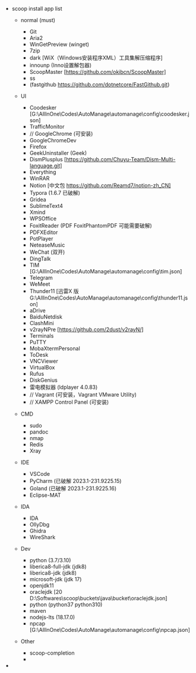 <!--last modify: 20230728-->

- scoop install app list

  - normal (must)

    - Git
    - Aria2
    - WinGetPreview (winget)
    - 7zip
    - dark [WiX（Windows安装程序XML）工具集解压缩程序]
    - innounp (Inno设置解包器)
    - ScoopMaster [https://github.com/okibcn/ScoopMaster]
    - ss
    - (fastgithub https://github.com/dotnetcore/FastGithub.git)
  - UI

    - Coodesker [G:\AllInOne\Codes\AutoManage\automanage\config\coodesker.json]
    - TrafficMonitor
    - // GoogleChrome (可安装)
    - GoogleChromeDev
    - Firefox
    - GeekUninstaller (Geek)
    - DismPlusplus [https://github.com/Chuyu-Team/Dism-Multi-language.git]
    - Everything
    - WinRAR
    - Notion [中文包 https://github.com/Reamd7/notion-zh_CN]
    - Typora (1.6.7 已破解)
    - Gridea
    - SublimeText4
    - Xmind
    - WPSOffice
    - FoxitReader (PDF FoxitPhantomPDF 可能需要破解)
    - PDFXEditor
    - PotPlayer
    - NeteaseMusic
    - WeChat (双开)
    - DingTalk
    - TIM [G:\AllInOne\Codes\AutoManage\automanage\config\tim.json]
    - Telegram
    - WeMeet
    - Thunder11 [迅雷X 版 G:\AllInOne\Codes\AutoManage\automanage\config\thunder11.json]
    - aDrive
    - BaiduNetdisk
    - ClashMini
    - v2rayNPre [https://github.com/2dust/v2rayN/]
    - Terminals
    - PuTTY
    - MobaXtermPersonal
    - ToDesk
    - VNCViewer
    - VirtualBox
    - Rufus
    - DiskGenius
    - 雷电模拟器 (ldplayer 4.0.83)
    - // Vagrant (可安装，Vagrant VMware Utility)
    - // XAMPP Control Panel (可安装)
  - CMD

    - sudo
    - pandoc
    - nmap
    - Redis
    - Xray
  - IDE

    - VSCode
    - PyCharm (已破解 2023.1-231.9225.15)
    - Goland (已破解 2023.1-231.9225.16)
    - Eclipse-MAT
  - IDA

    - IDA
    - OllyDbg
    - Ghidra
    - WireShark
  - Dev

    - python (3.7/3.10)
    - liberica8-full-jdk (jdk8)
    - liberica8-jdk (jdk8)
    - microsoft-jdk (jdk 17)
    - openjdk11
    - oraclejdk [20 D:\Softwares\scoop\buckets\java\bucket\oraclejdk.json]
    - python (python37 python310)
    - maven
    - nodejs-lts (18.17.0)
    - npcap [G:\AllInOne\Codes\AutoManage\automanage\config\npcap.json]
  - Other

    - scoop-completion
    - 
-
